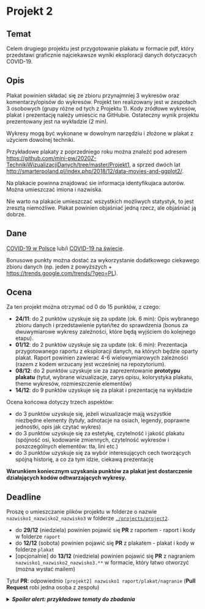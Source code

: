# Projekt 2

## Temat

Celem drugiego projektu jest przygotowanie plakatu w formacie pdf, który przedstawi graficznie najciekawsze wyniki eksploracji danych dotyczacych COVID-19.

## Opis

Plakat powinien składać się ze zbioru przynajmniej 3 wykresów oraz komentarzy/opisów do wykresów. Projekt ten realizowany jest w zespołach 3 osobowych (grupy różne od tych z Projektu 1). Kody zródłowe wykresów, plakat i prezentację należy umiescic na GitHubie. Ostateczny wynik projektu prezentowany jest na wykładzie (2 min).

Wykresy mogą być wykonane w dowolnym narzędziu i złożone w plakat z użyciem dowolnej techniki.

Przykładowe plakaty z poprzedniego roku można znaleźć pod adresem https://github.com/mini-pw/2020Z-TechnikiWizualizacjiDanych/tree/master/Projekt1, a sprzed dwóch lat http://smarterpoland.pl/index.php/2018/12/data-movies-and-ggplot2/.

Na plakacie powinna znajdować sie informacja identyfikujaca autorów. Można umieszczać imiona i nazwiska.

Nie warto na plakacie umieszczać wszystkich możliwych statystyk, to jest zresztą niemożliwe. Plakat powinien objaśniać jedną rzecz, ale objaśniać ją dobrze.

## Dane

[COVID-19 w Polsce](https://docs.google.com/spreadsheets/d/1ierEhD6gcq51HAm433knjnVwey4ZE5DCnu1bW7PRG3E/htmlview) lub/i [COVID-19 na świecie](https://ourworldindata.org/coronavirus).

Bonusowe punkty można dostać za wykorzystanie dodatkowego ciekawego zbioru danych (np. jeden z powyższych + https://trends.google.com/trends/?geo=PL).

## Ocena

Za ten projekt można otrzymać od 0 do 15 punktów, z czego:

- **24/11**: do 2 punktów uzyskuje się za update (ok. 6 min): Opis wybranego zbioru danych i przedstawienie pytań/tez do sprawdzenia (bonus za dwuwymiarowe wykresy zależności, które będą wyjściem do kolejnego etapu).
- **01/12**: do 2 punktów uzyskuje się za update (ok. 6 min): Prezentacja przygotowanego raportu z eksploracji danych, na których będzie oparty plakat. Raport powinien zawierać 4-6 wielowymiarowych zależności (razem z kodem wrzucany jest wcześniej na repozytorium).
- **08/12**: do 2 punktów uzyskuje sie za zaprezentowanie **prototypu plakatu** (tytuł, wybrane wizualizacje, zarys opisu, kolorystyka plakatu, theme wykresów, rozmieszczenie elementów)
- **14/12**: do 9 punktów uzyskuje się za plakat i prezentację na wykładzie

Ocena końcowa dotyczy trzech aspektów:

* do 3 punktów uzyskuje się, jeżeli wizualizacje mają wszystkie niezbędne elementy (tytuły, adnotacje na osiach, legendy, poprawne jednostki, opis jak czytać wykres)
* do 3 punktów uzyskuje się za estetykę, czytelność i jakość plakatu (spójność osi, kodowanie zmiennych, czytelność wykresów i poszczególnych elementów: tła, lini etc.)
* do 3 punktów uzyskuje się za wybór interesujących cech tworzących spójną historię, a co za tym idzie, ciekawą prezentację

**Warunkiem koniecznym uzyskania punktów za plakat jest dostarczenie działających kodów odtwarzających wykresy.**

## Deadline

Proszę o umieszczanie plików projektu w folderze o nazwie `nazwisko1_nazwisko2_nazwisko3` w folderze [`./projects/project2`](https://github.com/mini-pw/2021Z-DataVisualizationTechniques/tree/master/projects/project2).

- do **29/12** (niedziela) powinien pojawić się **PR** z raportem - raport i kody w folderze `raport`
- do **12/12** (sobota) powinien pojawić się **PR** z plakatem - plakat i kody w folderze `plakat`
- [opcjonalnie] do **13/12** (niedziela) powinien pojawić się **PR** z nagraniem `nazwisko1_nazwisko2_nazwisko3.**` w formacie, który łatwo otworzyć (można wysłać mailem)

Tytuł **PR**: odpowiednio `[projekt2] nazwisko1 raport/plakat/nagranie` (**Pull Request** robi jedna osoba z zespołu)

<details>
<summary><strong><em>Spoiler alert: przykładowe tematy do zbadania</em></strong></summary>

- sytuacja w szpitalach Polska vs Europa/Świat
- one-pager ze wszystkimi statystyczymi wykresami o sytuacji w Polsce
- śmiertelność/zgodny w Polsce vs Europa/Świat
- zmiany w sprzedaży w komunikacji w 2020 vs poprzednie lata
- zmiany na giełdach w 2020 vs poprzednie lata
- zmiany w świadcezniach społecznych w 2020 vs poprzednie lata
- rozwój epidemii w powiatach/województwach
- jaka jest szansa że spotkam osobę zakażoną w zależności od powiatu/województwa

</details>
